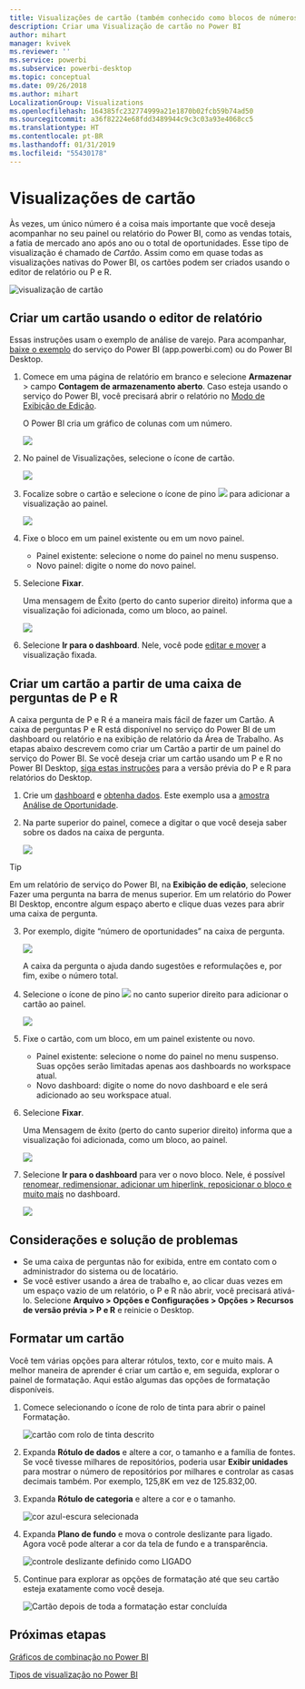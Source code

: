 ```yaml
---
title: Visualizações de cartão (também conhecido como blocos de números grandes)
description: Criar uma Visualização de cartão no Power BI
author: mihart
manager: kvivek
ms.reviewer: ''
ms.service: powerbi
ms.subservice: powerbi-desktop
ms.topic: conceptual
ms.date: 09/26/2018
ms.author: mihart
LocalizationGroup: Visualizations
ms.openlocfilehash: 164385fc232774999a21e1870b02fcb59b74ad50
ms.sourcegitcommit: a36f82224e68fdd3489944c9c3c03a93e4068cc5
ms.translationtype: HT
ms.contentlocale: pt-BR
ms.lasthandoff: 01/31/2019
ms.locfileid: "55430178"
---
```

# <a name="card-visualizations"></a>Visualizações de cartão
Às vezes, um único número é a coisa mais importante que você deseja acompanhar no seu painel ou relatório do Power BI, como as vendas totais, a fatia de mercado ano após ano ou o total de oportunidades. Esse tipo de visualização é chamado de *Cartão*. Assim como em quase todas as visualizações nativas do Power BI, os cartões podem ser criados usando o editor de relatório ou P e R.

![visualização de cartão](media/power-bi-visualization-card/pbi_opptuntiescard.png)

## <a name="create-a-card-using-the-report-editor"></a>Criar um cartão usando o editor de relatório
Essas instruções usam o exemplo de análise de varejo. Para acompanhar, [baixe o exemplo](../sample-datasets.md) do serviço do Power BI (app.powerbi.com) ou do Power BI Desktop.   

1. Comece em uma página de relatório em branco e selecione **Armazenar** \> campo **Contagem de armazenamento aberto**. Caso esteja usando o serviço do Power BI, você precisará abrir o relatório no [Modo de Exibição de Edição](../service-interact-with-a-report-in-editing-view.md).

    O Power BI cria um gráfico de colunas com um número.

   ![](media/power-bi-visualization-card/pbi_rptnumbertilechart.png)
2. No painel de Visualizações, selecione o ícone de cartão.

   ![](media/power-bi-visualization-card/power-bi-templates.png)
6. Focalize sobre o cartão e selecione o ícone de pino ![](media/power-bi-visualization-card/pbi_pintile.png) para adicionar a visualização ao painel.

   ![](media/power-bi-visualization-card/power-bi-pin-icon.png)
7. Fixe o bloco em um painel existente ou em um novo painel.

   * Painel existente: selecione o nome do painel no menu suspenso.
   * Novo painel: digite o nome do novo painel.
8. Selecione **Fixar**.

   Uma mensagem de Êxito (perto do canto superior direito) informa que a visualização foi adicionada, como um bloco, ao painel.

   ![](media/power-bi-visualization-card/power-bi-success2.png)
9. Selecione **Ir para o dashboard**. Nele, você pode [editar e mover](../service-dashboard-edit-tile.md) a visualização fixada.


## <a name="create-a-card-from-the-qa-question-box"></a>Criar um cartão a partir de uma caixa de perguntas de P e R
A caixa pergunta de P e R é a maneira mais fácil de fazer um Cartão. A caixa de perguntas P e R está disponível no serviço do Power BI de um dashboard ou relatório e na exibição de relatório da Área de Trabalho. As etapas abaixo descrevem como criar um Cartão a partir de um painel do serviço do Power BI. Se você deseja criar um cartão usando um P e R no Power BI Desktop, [siga estas instruções](https://powerbi.microsoft.com/blog/power-bi-desktop-december-feature-summary/#QandA) para a versão prévia do P e R para relatórios do Desktop.

1. Crie um [dashboard](../service-dashboards.md) e [obtenha dados](../service-get-data.md). Este exemplo usa a [amostra Análise de Oportunidade](../sample-opportunity-analysis.md).

1. Na parte superior do painel, comece a digitar o que você deseja saber sobre os dados na caixa de pergunta. 

   ![](media/power-bi-visualization-card/power-bi-q-and-a-box.png)

> [!TIP]
> Em um relatório de serviço do Power BI, na **Exibição de edição**, selecione Fazer uma pergunta na barra de menus superior. Em um relatório do Power BI Desktop, encontre algum espaço aberto e clique duas vezes para abrir uma caixa de pergunta.

3. Por exemplo, digite “número de oportunidades” na caixa de pergunta.

   ![](media/power-bi-visualization-card/power-bi-q-and-a.png)

   A caixa da pergunta o ajuda dando sugestões e reformulações e, por fim, exibe o número total.  
4. Selecione o ícone de pino ![](media/power-bi-visualization-card/pbi_pintile.png) no canto superior direito para adicionar o cartão ao painel.

   ![](media/power-bi-visualization-card/power-bi-pin.png)
5. Fixe o cartão, com um bloco, em um painel existente ou novo.

   * Painel existente: selecione o nome do painel no menu suspenso. Suas opções serão limitadas apenas aos dashboards no workspace atual.
   * Novo dashboard: digite o nome do novo dashboard e ele será adicionado ao seu workspace atual.
6. Selecione **Fixar**.

   Uma Mensagem de êxito (perto do canto superior direito) informa que a visualização foi adicionada, como um bloco, ao painel.  

   ![](media/power-bi-visualization-card/power-bi-success2.png)
7. Selecione **Ir para o dashboard** para ver o novo bloco. Nele, é possível [renomear, redimensionar, adicionar um hiperlink, reposicionar o bloco e muito mais](../service-dashboard-edit-tile.md) no dashboard.

   ![](media/power-bi-visualization-card/power-bi-pinned.png)

## <a name="considerations-and-troubleshooting"></a>Considerações e solução de problemas
- Se uma caixa de perguntas não for exibida, entre em contato com o administrador do sistema ou de locatário.    
- Se você estiver usando a área de trabalho e, ao clicar duas vezes em um espaço vazio de um relatório, o P e R não abrir, você precisará ativá-lo.  Selecione **Arquivo > Opções e Configurações > Opções > Recursos de versão prévia > P e R** e reinicie o Desktop.

## <a name="format-a-card"></a>Formatar um cartão
Você tem várias opções para alterar rótulos, texto, cor e muito mais. A melhor maneira de aprender é criar um cartão e, em seguida, explorar o painel de formatação. Aqui estão algumas das opções de formatação disponíveis. 

1. Comece selecionando o ícone de rolo de tinta para abrir o painel Formatação. 

    ![cartão com rolo de tinta descrito](media/power-bi-visualization-card/power-bi-format-card.png)
2. Expanda **Rótulo de dados** e altere a cor, o tamanho e a família de fontes. Se você tivesse milhares de repositórios, poderia usar **Exibir unidades** para mostrar o número de repositórios por milhares e controlar as casas decimais também. Por exemplo, 125,8K em vez de 125.832,00.

3.  Expanda **Rótulo de categoria** e altere a cor e o tamanho.

    ![cor azul-escura selecionada](media/power-bi-visualization-card/power-bi-card-format.png)

4. Expanda **Plano de fundo** e mova o controle deslizante para ligado.  Agora você pode alterar a cor da tela de fundo e a transparência.

    ![controle deslizante definido como LIGADO](media/power-bi-visualization-card/power-bi-format-color.png)

5. Continue para explorar as opções de formatação até que seu cartão esteja exatamente como você deseja. 

    ![Cartão depois de toda a formatação estar concluída](media/power-bi-visualization-card/power-bi-formatted.png)

## <a name="next-steps"></a>Próximas etapas
[Gráficos de combinação no Power BI](power-bi-visualization-combo-chart.md)

[Tipos de visualização no Power BI](power-bi-visualization-types-for-reports-and-q-and-a.md)
